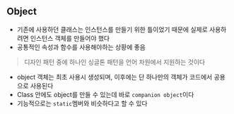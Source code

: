 ## Object
* 기존에 사용하던 클래스는 인스턴스를 만들기 위한 틀이었기 때문에 실제로 사용하려면 인스턴스 객체를 만들어야 했다 
* 공통적인 속성과 함수를 사용해야하는 상황에 좋음
> 디자인 패턴 중에 하나인 싱글톤 패턴을 언어 차원에서 지원하는 것이다

* object 객체는 최초 사용시 생성되며, 이후에는 단 하나만의 객체가 코드에서 공용으로 사용된다
* Class 안에도 object를 만들 수 있는데 바로 ```companion object```이다
* 기능적으로는 ```static```멤버와 비슷하다고 할 수 있다